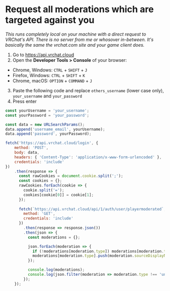 # Request all moderations which are targeted against you

_This runs completely local on your machine with a direct request to VRChat's API. There is no server from me or whosover in-between. It's basically the same the vrchat.com site and your game client does._

1. Go to https://api.vrchat.cloud
2. Open the **Developer Tools > Console** of your browser:
  * Chrome, Windows: `CTRL` + `SHIFT` + `J`
  * Firefox, Windows: `CTRL` + `SHIFT` + `K`
  * Chrome, macOS: `OPTION` + `COMMAND` + `J`
3. Paste the following code and replace `others_username` (lower case only), `your_username` and `your_password`
4. Press enter

```javascript
const yourUsername = 'your_username';
const yourPassword = 'your_password';

const data = new URLSearchParams();
data.append('username_email', yourUsername);
data.append('password', yourPassword);

fetch('https://api.vrchat.cloud/login', {
    method: 'POST',
    body: data,
    headers: { 'Content-Type': 'application/x-www-form-urlencoded' },
    credentials: 'include'
})
    .then(response => {
      const rawCookies = document.cookie.split(';');
      const cookies = {};
      rawCookies.forEach(cookie => {
        cookie.split('=');
        cookies[cookie[0]] = cookie[1];
      });
      
      fetch(`https://api.vrchat.cloud/api/1/auth/user/playermoderated`, {
        method: 'GET',
        credentials: 'include'
      })
        .then(response => response.json())
        .then(json => {
          const moderations = {};

          json.forEach(moderation => {
            if (!moderations[moderation.type]) moderations[moderation.type] = [];
            moderations[moderation.type].push(moderation.sourceDisplayName);
          });

          console.log(moderations);
          console.log(json.filter(moderation => moderation.type !== 'unmute'));
        });
    });
```
